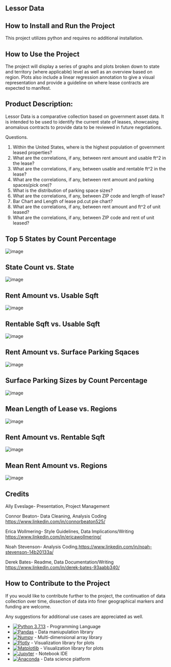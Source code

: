  ## Lessor Data
 
## How to Install and Run the Project

This project utilizes python and requires no additional installation. 

## How to Use the Project

The project will display a series of graphs and plots broken down to state and territory (where applicable) level as well as an overview based on region. Plots also include a linear regression annotation to give a visual representation and provide a guideline on where lease contracts are expected to manifest.

## Product Description:

Lessor Data is a comparative collection based on government asset data. It is intended to be used to identify the current state of leases, showcasing anomalous contracts to provide data 
to be reviewed in future negotiations.

  Questions.

1. Within the United States, where is the highest population of government leased properties?
2. What are the correlations, if any, between rent amount and usable ft^2 in the lease? 
3. What are the correlations, if any, between usable and rentable ft^2 in the lease?
4. What are the correlations, if any, between rent amount and parking spaces(pick one)?
5. What is the distribution of parking space sizes?
6. What are the correlations, if any, between ZIP code and length of lease?
7. Bar Chart and Length of lease pd.cut pie chart?
8. What are the correlations, if any, between rent amount and ft^2 of unit leased?
9. What are the correlations, if any, between ZIP code and rent of unit leased?

## Top 5 States by Count Percentage

![image](https://github.com/user-attachments/assets/83ecb579-1336-4814-8cae-5edda837ae35)

## State Count vs. State 

![image](https://github.com/user-attachments/assets/eb8c016f-d8e1-4ce6-8124-d38329424ba2)

## Rent Amount vs. Usable Sqft 

![image](https://github.com/user-attachments/assets/456d45d4-8fd5-433c-ab24-ef563368d138)

## Rentable Sqft vs. Usable Sqft

![image](https://github.com/user-attachments/assets/d33fa811-4f63-41a1-a4b0-f97a09a3aa70)

## Rent Amount vs. Surface Parking Sqaces

![image](https://github.com/user-attachments/assets/505307ea-d7cb-45fb-af06-e1d48464e8a2)

## Surface Parking Sizes by Count Percentage

![image](https://github.com/user-attachments/assets/aaa78660-5c2c-4128-8e22-0f7863f56bae)

## Mean Length of Lease vs. Regions

![image](https://github.com/user-attachments/assets/b42ba849-5cf1-4d6a-a8ab-b8f331178eb8)

## Rent Amount vs. Rentable Sqft

![image](https://github.com/user-attachments/assets/6c4c008a-b1f6-44f7-a090-64cd43740c91)

## Mean Rent Amount vs. Regions

![image](https://github.com/user-attachments/assets/bc14886a-1bac-4415-a6d7-094550424fea)




## Credits
 
Ally Eveslage- Presentation, Project Management 

Connor Beaton- Data Cleaning, Analysis Coding  https://www.linkedin.com/in/connorbeaton525/
 
Erica Wollmering- Style Guidelines, Data Implications/Writing  https://www.linkedin.com/in/ericawollmering/
 
Noah Stevenson- Analysis Coding,https://www.linkedin.com/in/noah-stevenson-14b20133a/

Derek Bates- Readme, Data Documentation/Writing https://www.linkedin.com/in/derek-bates-93aabb340/



## How to Contribute to the Project

If you would like to contribute further to the project, the continuation of data collection over time, dissection of data into finer geographical markers and funding are welcome.

Any suggestions for additional use cases are appreciated as well.

- [![Python 3.7.13](https://img.shields.io/badge/python-3670A0?style=for-the-badge&logo=python&logoColor=ffdd54)]([https://www.python.org/downloads/release/python-3713/) - Programming Language
- [![Pandas](https://img.shields.io/badge/Pandas-2C2D72?style=for-the-badge&logo=pandas&logoColor=white)](https://pandas.pydata.org/docs/#) - Data maniupulation library
- [![Numpy](https://img.shields.io/badge/Numpy-777BB4?style=for-the-badge&logo=numpy&logoColor=white)](https://numpy.org/) - Multi-dimensional array library
- [![Plotly](https://img.shields.io/badge/Plotly-239120?style=for-the-badge&logo=plotly&logoColor=white)](https://plotly.com/python/) - Visualization library for plots
- [![Matplotlib](https://img.shields.io/badge/Matplotlib-3776AB?style=for-the-badge&logo=plotly&logoColor=white)](https://matplotlib.org/) - Visualization library for plots
- [![Jupyter](https://img.shields.io/badge/Jupyter-F37626.svg?&style=for-the-badge&logo=Jupyter&logoColor=white)](https://jupyter.org/) - Notebook IDE
- [![Anaconda](https://img.shields.io/badge/Anaconda-44A833?style=for-the-badge&logo=anaconda&logoColor=white)](https://www.anaconda.com/) - Data science platform













